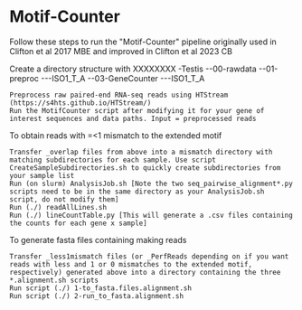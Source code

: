 # Motif-Counter 
Follow these steps to run the "Motif-Counter" pipeline originally used in Clifton et al 2017 MBE and improved in Clifton et al 2023 CB

Create a directory structure with XXXXXXXX -Testis --00-rawdata --01-preproc ---ISO1_T_A --03-GeneCounter ---ISO1_T_A

    Preprocess raw paired-end RNA-seq reads using HTStream (https://s4hts.github.io/HTStream/)
    Run the MotifCounter script after modifying it for your gene of interest sequences and data paths. Input = preprocessed reads

To obtain reads with =<1 mismatch to the extended motif

    Transfer _overlap files from above into a mismatch directory with matching subdirectories for each sample. Use script CreateSampleSubdirectories.sh to quickly create subdirectories from your sample list
    Run (on slurm) AnalysisJob.sh [Note the two seq_pairwise_alignment*.py scripts need to be in the same directory as your AnalysisJob.sh script, do not modify them]
    Run (./) readAllLines.sh
    Run (./) lineCountTable.py [This will generate a .csv files containing the counts for each gene x sample]

To generate fasta files containing making reads

    Transfer _less1mismatch files (or _PerfReads depending on if you want reads with less and 1 or 0 mismatches to the extended motif, respectively) generated above into a directory containing the three *.alignment.sh scripts
    Run script (./) 1-to_fasta.files.alignment.sh
    Run script (./) 2-run_to_fasta.alignment.sh
